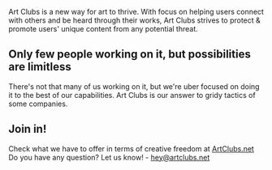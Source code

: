 Art Clubs is a new way for art to thrive. 
With focus on helping users connect with others and be heard through their works, Art Clubs strives to protect & promote users' unique content from any potential threat.

## Only few people working on it, but possibilities are limitless

There's not that many of us working on it, but we're uber focused on doing it to the best of our capabilities. Art Clubs is our answer to gridy tactics of some companies.

## Join in!

Check what we have to offer in terms of creative freedom at [ArtClubs.net](https://artclubs.net)
Do you have any question? Let us know! - hey@artclubs.net

